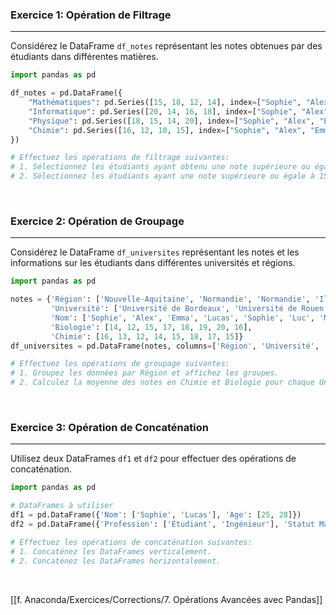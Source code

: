### Exercice 1: Opération de Filtrage

---

Considérez le DataFrame `df_notes` représentant les notes obtenues par des étudiants dans différentes matières.

```python
import pandas as pd

df_notes = pd.DataFrame({
    "Mathématiques": pd.Series([15, 18, 12, 14], index=["Sophie", "Alex", "Emma", "Lucas"]),
    "Informatique": pd.Series([20, 14, 16, 18], index=["Sophie", "Alex", "Emma", "Lucas"]),
    "Physique": pd.Series([18, 15, 14, 20], index=["Sophie", "Alex", "Emma", "Lucas"]),
    "Chimie": pd.Series([16, 12, 10, 15], index=["Sophie", "Alex", "Emma", "Lucas"]),
})

# Effectuez les opérations de filtrage suivantes:
# 1. Sélectionnez les étudiants ayant obtenu une note supérieure ou égale à 18 en Physique.
# 2. Sélectionnez les étudiants ayant une note supérieure ou égale à 15 en Chimie et une note supérieure ou égale à 16 en Informatique.
```

<br>

### Exercice 2: Opération de Groupage

---

Considérez le DataFrame `df_universites` représentant les notes et les informations sur les étudiants dans différentes universités et régions.

```python
import pandas as pd

notes = {'Région': ['Nouvelle-Aquitaine', 'Normandie', 'Normandie', 'Ile-de-France', 'Ile-de-France', 'Grand Est', 'Grand Est', 'Grand Est'],
         'Université': ['Université de Bordeaux', 'Université de Rouen', 'Université de Rouen', 'Université de Paris', 'Université de Paris', 'Université de Strasbourg', 'Université de Strasbourg', 'Université de Strasbourg'],
         'Nom': ['Sophie', 'Alex', 'Emma', 'Lucas', 'Sophie', 'Luc', 'Marc', 'Hugo'],
         'Biologie': [14, 12, 15, 17, 18, 19, 20, 16],
         'Chimie': [16, 13, 12, 14, 15, 18, 17, 15]}
df_universites = pd.DataFrame(notes, columns=['Région', 'Université', 'Nom', 'Biologie', 'Chimie'])

# Effectuez les opérations de groupage suivantes:
# 1. Groupez les données par Région et affichez les groupes.
# 2. Calculez la moyenne des notes en Chimie et Biologie pour chaque Université.
```

<br>

### Exercice 3: Opération de Concaténation

---

Utilisez deux DataFrames `df1` et `df2` pour effectuer des opérations de concaténation.

```python
import pandas as pd

# DataFrames à utiliser
df1 = pd.DataFrame({'Nom': ['Sophie', 'Lucas'], 'Age': [25, 28]})
df2 = pd.DataFrame({'Profession': ['Étudiant', 'Ingénieur'], 'Statut Matrimonial': ['Célibataire', 'Marié']})

# Effectuez les opérations de concaténation suivantes:
# 1. Concaténez les DataFrames verticalement.
# 2. Concaténez les DataFrames horizontalement.
```

<br>

[[f. Anaconda/Exercices/Corrections/7. Opérations Avancées avec Pandas]]